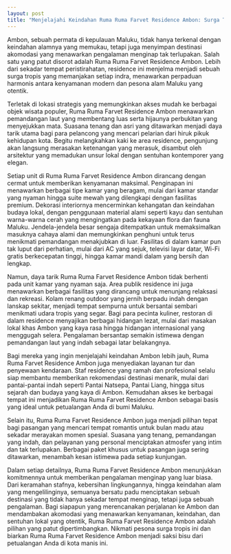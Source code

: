 ```yaml
---
layout: post
title: "Menjelajahi Keindahan Ruma Ruma Farvet Residence Ambon: Surga Tropis yang Menawan"
---
```


Ambon, sebuah permata di kepulauan Maluku, tidak hanya terkenal dengan keindahan alamnya yang memukau, tetapi juga menyimpan destinasi akomodasi yang menawarkan pengalaman menginap tak terlupakan. Salah satu yang patut disorot adalah Ruma Ruma Farvet Residence Ambon. Lebih dari sekadar tempat peristirahatan, residence ini menjelma menjadi sebuah surga tropis yang memanjakan setiap indra, menawarkan perpaduan harmonis antara kenyamanan modern dan pesona alam Maluku yang otentik.

Terletak di lokasi strategis yang memungkinkan akses mudah ke berbagai objek wisata populer, Ruma Ruma Farvet Residence Ambon menawarkan pemandangan laut yang membentang luas serta hijaunya perbukitan yang menyejukkan mata. Suasana tenang dan asri yang ditawarkan menjadi daya tarik utama bagi para pelancong yang mencari pelarian dari hiruk pikuk kehidupan kota. Begitu melangkahkan kaki ke area residence, pengunjung akan langsung merasakan ketenangan yang merasuk, disambut oleh arsitektur yang memadukan unsur lokal dengan sentuhan kontemporer yang elegan.

Setiap unit di Ruma Ruma Farvet Residence Ambon dirancang dengan cermat untuk memberikan kenyamanan maksimal. Penginapan ini menawarkan berbagai tipe kamar yang beragam, mulai dari kamar standar yang nyaman hingga suite mewah yang dilengkapi dengan fasilitas premium. Dekorasi interiornya mencerminkan kehangatan dan keindahan budaya lokal, dengan penggunaan material alami seperti kayu dan sentuhan warna-warna cerah yang mengingatkan pada kekayaan flora dan fauna Maluku. Jendela-jendela besar sengaja ditempatkan untuk memaksimalkan masuknya cahaya alami dan memungkinkan penghuni untuk terus menikmati pemandangan menakjubkan di luar. Fasilitas di dalam kamar pun tak luput dari perhatian, mulai dari AC yang sejuk, televisi layar datar, Wi-Fi gratis berkecepatan tinggi, hingga kamar mandi dalam yang bersih dan lengkap.

Namun, daya tarik Ruma Ruma Farvet Residence Ambon tidak berhenti pada unit kamar yang nyaman saja. Area publik residence ini juga menawarkan berbagai fasilitas yang dirancang untuk menunjang relaksasi dan rekreasi. Kolam renang outdoor yang jernih berpadu indah dengan lanskap sekitar, menjadi tempat sempurna untuk bersantai sembari menikmati udara tropis yang segar. Bagi para pecinta kuliner, restoran di dalam residence menyajikan berbagai hidangan lezat, mulai dari masakan lokal khas Ambon yang kaya rasa hingga hidangan internasional yang menggugah selera. Pengalaman bersantap semakin istimewa dengan pemandangan laut yang indah sebagai latar belakangnya.

Bagi mereka yang ingin menjelajahi keindahan Ambon lebih jauh, Ruma Ruma Farvet Residence Ambon juga menyediakan layanan tur dan penyewaan kendaraan. Staf residence yang ramah dan profesional selalu siap membantu memberikan rekomendasi destinasi menarik, mulai dari pantai-pantai indah seperti Pantai Natsepa, Pantai Liang, hingga situs sejarah dan budaya yang kaya di Ambon. Kemudahan akses ke berbagai tempat ini menjadikan Ruma Ruma Farvet Residence Ambon sebagai basis yang ideal untuk petualangan Anda di bumi Maluku.

Selain itu, Ruma Ruma Farvet Residence Ambon juga menjadi pilihan tepat bagi pasangan yang mencari tempat romantis untuk bulan madu atau sekadar merayakan momen spesial. Suasana yang tenang, pemandangan yang indah, dan pelayanan yang personal menciptakan atmosfer yang intim dan tak terlupakan. Berbagai paket khusus untuk pasangan juga sering ditawarkan, menambah kesan istimewa pada setiap kunjungan.

Dalam setiap detailnya, Ruma Ruma Farvet Residence Ambon menunjukkan komitmennya untuk memberikan pengalaman menginap yang luar biasa. Dari keramahan stafnya, kebersihan lingkungannya, hingga keindahan alam yang mengelilinginya, semuanya bersatu padu menciptakan sebuah destinasi yang tidak hanya sekadar tempat menginap, tetapi juga sebuah pengalaman. Bagi siapapun yang merencanakan perjalanan ke Ambon dan mendambakan akomodasi yang menawarkan kenyamanan, keindahan, dan sentuhan lokal yang otentik, Ruma Ruma Farvet Residence Ambon adalah pilihan yang patut dipertimbangkan. Nikmati pesona surga tropis ini dan biarkan Ruma Ruma Farvet Residence Ambon menjadi saksi bisu dari petualangan Anda di kota manis ini.
